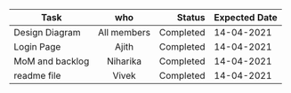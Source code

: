 

| Task       | who         | Status | Expected Date |
| ------------- |:-------------:| -----:|-------|
|        Design Diagram  |   All members     | Completed |14-04-2021       |
|  Login Page     |  Ajith    |   Completed|   14-04-2021     |
|         MoM and backlog     | Niharika  |    Completed|    14-04-2021     |
|          readme file   |     Vivek    |  Completed    |   14-04-2021    |




